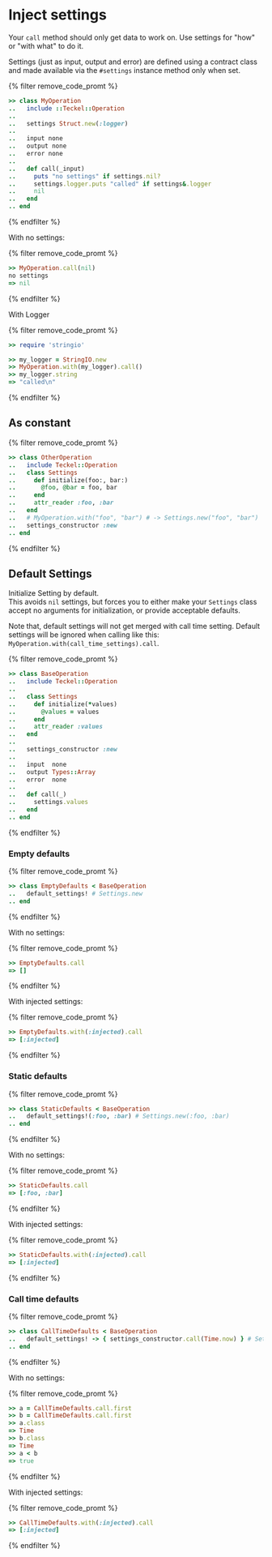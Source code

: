 # Inject settings

Your `call` method should only get data to work on. Use settings for "how" or "with what" to do it.

Settings (just as input, output and error) are defined using a contract class and made available via the `#settings` instance method only when set.

{% filter remove_code_promt %}
```ruby
>> class MyOperation
..   include ::Teckel::Operation
.. 
..   settings Struct.new(:logger)
..
..   input none
..   output none
..   error none
..
..   def call(_input)
..     puts "no settings" if settings.nil?
..     settings.logger.puts "called" if settings&.logger
..     nil
..   end
.. end
```
{% endfilter %}

With no settings:

{% filter remove_code_promt %}
```ruby
>> MyOperation.call(nil)
no settings
=> nil
```
{% endfilter %}

With Logger

{% filter remove_code_promt %}
```ruby
>> require 'stringio'

>> my_logger = StringIO.new
>> MyOperation.with(my_logger).call()
>> my_logger.string
=> "called\n"
```
{% endfilter %}

## As constant

{% filter remove_code_promt %}
```ruby
>> class OtherOperation
..   include Teckel::Operation
..   class Settings
..     def initialize(foo:, bar:)
..       @foo, @bar = foo, bar
..     end
..     attr_reader :foo, :bar
..   end
..   # MyOperation.with("foo", "bar") # -> Settings.new("foo", "bar")
..   settings_constructor :new
.. end
```
{% endfilter %}

## Default Settings

Initialize Setting by default.  
This avoids `nil` settings, but forces you to either make your `Settings` class  
accept no arguments for initialization, or provide acceptable defaults.

Note that, default settings will not get merged with call time setting.
Default settings will be ignored when calling like this: `MyOperation.with(call_time_settings).call`.

{% filter remove_code_promt %}
```ruby
>> class BaseOperation
..   include Teckel::Operation
..
..   class Settings
..     def initialize(*values)
..       @values = values
..     end
..     attr_reader :values
..   end
..
..   settings_constructor :new
..
..   input  none
..   output Types::Array
..   error  none
..
..   def call(_)
..     settings.values
..   end
.. end
```
{% endfilter %}

### Empty defaults

{% filter remove_code_promt %}
```ruby
>> class EmptyDefaults < BaseOperation
..   default_settings! # Settings.new
.. end
```
{% endfilter %}

With no settings:

{% filter remove_code_promt %}
```ruby
>> EmptyDefaults.call
=> []
```
{% endfilter %}

With injected settings:

{% filter remove_code_promt %}
```ruby
>> EmptyDefaults.with(:injected).call
=> [:injected]
```
{% endfilter %}

### Static defaults

{% filter remove_code_promt %}
```ruby
>> class StaticDefaults < BaseOperation
..   default_settings!(:foo, :bar) # Settings.new(:foo, :bar)
.. end
```
{% endfilter %}

With no settings:

{% filter remove_code_promt %}
```ruby
>> StaticDefaults.call
=> [:foo, :bar]
```
{% endfilter %}

With injected settings:

{% filter remove_code_promt %}
```ruby
>> StaticDefaults.with(:injected).call
=> [:injected]
```
{% endfilter %}


### Call time defaults

{% filter remove_code_promt %}
```ruby
>> class CallTimeDefaults < BaseOperation
..   default_settings! -> { settings_constructor.call(Time.now) } # Settings.new(Time.now)
.. end
```
{% endfilter %}

With no settings:

{% filter remove_code_promt %}
```ruby
>> a = CallTimeDefaults.call.first
>> b = CallTimeDefaults.call.first
>> a.class
=> Time
>> b.class
=> Time
>> a < b
=> true
```
{% endfilter %}

With injected settings:

{% filter remove_code_promt %}
```ruby
>> CallTimeDefaults.with(:injected).call
=> [:injected]
```
{% endfilter %}
